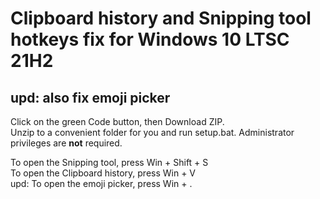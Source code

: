 # Clipboard history and Snipping tool hotkeys fix for Windows 10 LTSC 21H2
## upd: also fix emoji picker
Click on the green Code button, then Download ZIP.<br>
Unzip to a convenient folder for you and run setup.bat. Administrator privileges are <b>not</b> required.

To open the Snipping tool, press Win + Shift + S<br>
To open the Clipboard history, press Win + V<br>
upd: To open the emoji picker, press Win + .
